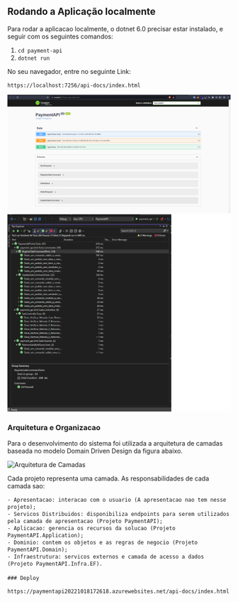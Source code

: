 ## Rodando a Aplicação localmente
Para rodar a aplicacao localmente, o dotnet 6.0 precisar estar instalado, e seguir com os seguintes comandos:
1. `cd payment-api`
2. `dotnet run`

No seu navegador, entre no seguinte Link:
```
https://localhost:7256/api-docs/index.html
```

![](swagger.png)
![](Tests.png)

### Arquitetura e Organizacao

Para o desenvolvimento do sistema foi utilizada a arquitetura de camadas baseada no modelo Domain Driven Design da figura abaixo. 

![Arquitetura de Camadas](https://user-images.githubusercontent.com/42355371/74002848-3ba2f200-494f-11ea-9488-c3a22e4f53bd.jpg)

Cada projeto representa uma camada. As responsabilidades de cada camada sao:

	- Apresentacao: interacao com o usuario (A apresentacao nao tem nesse projeto);
	- Servicos Distribuidos: disponibiliza endpoints para serem utilizados pela camada de apresentacao (Projeto PaymentAPI);
	- Aplicacao: gerencia os recursos da solucao (Projeto PaymentAPI.Application);
	- Dominio: contem os objetos e as regras de negocio (Projeto PaymentAPI.Domain);
	- Infraestrutura: servicos externos e camada de acesso a dados (Projeto PaymentAPI.Infra.EF).

	### Deploy
```
https://paymentapi20221018172618.azurewebsites.net/api-docs/index.html
```